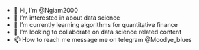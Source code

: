 - 👋 Hi, I’m @Ngiam2000
- 👀 I’m interested in about data science
- 🌱 I’m currently learning algorithms for quantitative finance
- 💞️ I’m looking to collaborate on data science related content
- 📫 How to reach me message me on telegram @Moodye_blues

<!---
Ngiam2000/Ngiam2000 is a ✨ special ✨ repository because its `README.md` (this file) appears on your GitHub profile.
You can click the Preview link to take a look at your changes.
--->

